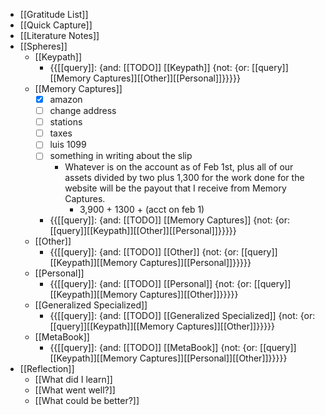 - [[Gratitude List]]
- [[Quick Capture]]
- [[Literature Notes]]
- [[Spheres]] 
    - [[Keypath]]
        - {{[[query]]: {and: [[TODO]] [[Keypath]] {not: {or: [[query]][[Memory Captures]][[Other]][[Personal]]}}}}}
    - [[Memory Captures]]
        - [x] amazon
        - [ ] change address
        - [ ] stations
        - [ ] taxes
        - [ ] luis 1099
        - [ ] something in writing about the slip
            - Whatever is on the account as of Feb 1st, plus all of our assets divided by two plus 1,300 for the work done for the website will be the payout that I receive from Memory Captures.
                - 3,900 + 1300 + (acct on feb 1)
        - {{[[query]]: {and: [[TODO]] [[Memory Captures]] {not: {or: [[query]][[Keypath]][[Other]][[Personal]]}}}}}
    - [[Other]]
        - {{[[query]]: {and: [[TODO]] [[Other]] {not: {or: [[query]][[Keypath]][[Memory Captures]][[Personal]]}}}}}
    - [[Personal]]
        - {{[[query]]: {and: [[TODO]] [[Personal]] {not: {or: [[query]][[Keypath]][[Memory Captures]][[Other]]}}}}}
    - [[Generalized Specialized]]
        - {{[[query]]: {and: [[TODO]] [[Generalized Specialized]] {not: {or: [[query]][[Keypath]][[Memory Captures]][[Other]]}}}}}
    - [[MetaBook]]
        - {{[[query]]: {and: [[TODO]] [[MetaBook]] {not: {or: [[query]][[Keypath]][[Memory Captures]][[Personal]][[Other]]}}}}}
- [[Reflection]]
    - [[What did I learn]]
    - [[What went well?]]
    - [[What could be better?]]
